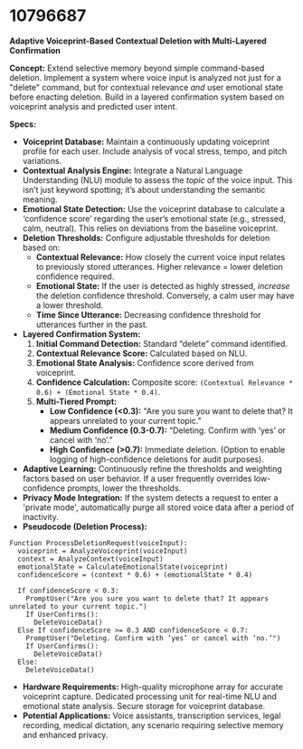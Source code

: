 # 10796687

**Adaptive Voiceprint-Based Contextual Deletion with Multi-Layered Confirmation**

**Concept:** Extend selective memory beyond simple command-based deletion. Implement a system where voice input is analyzed not just for a "delete" command, but for contextual relevance *and* user emotional state before enacting deletion. Build in a layered confirmation system based on voiceprint analysis and predicted user intent.

**Specs:**

*   **Voiceprint Database:** Maintain a continuously updating voiceprint profile for each user. Include analysis of vocal stress, tempo, and pitch variations.
*   **Contextual Analysis Engine:** Integrate a Natural Language Understanding (NLU) module to assess the *topic* of the voice input. This isn’t just keyword spotting; it’s about understanding the semantic meaning.
*   **Emotional State Detection:**  Use the voiceprint database to calculate a ‘confidence score’ regarding the user’s emotional state (e.g., stressed, calm, neutral). This relies on deviations from the baseline voiceprint.
*   **Deletion Thresholds:** Configure adjustable thresholds for deletion based on:
    *   **Contextual Relevance:** How closely the current voice input relates to previously stored utterances. Higher relevance = lower deletion confidence required.
    *   **Emotional State:**  If the user is detected as highly stressed, *increase* the deletion confidence threshold. Conversely, a calm user may have a lower threshold.
    *    **Time Since Utterance:** Decreasing confidence threshold for utterances further in the past.
*   **Layered Confirmation System:**
    1.  **Initial Command Detection:** Standard “delete” command identified.
    2.  **Contextual Relevance Score:**  Calculated based on NLU.
    3.  **Emotional State Analysis:** Confidence score derived from voiceprint.
    4.  **Confidence Calculation:** Composite score: `(Contextual Relevance * 0.6) + (Emotional State * 0.4)`.
    5.  **Multi-Tiered Prompt:**
        *   **Low Confidence (<0.3):**  "Are you sure you want to delete that? It appears unrelated to your current topic."
        *   **Medium Confidence (0.3-0.7):** “Deleting. Confirm with ‘yes’ or cancel with ‘no’.”
        *   **High Confidence (>0.7):** Immediate deletion. (Option to enable logging of high-confidence deletions for audit purposes).
*   **Adaptive Learning:** Continuously refine the thresholds and weighting factors based on user behavior.  If a user frequently overrides low-confidence prompts, lower the thresholds.
*   **Privacy Mode Integration:** If the system detects a request to enter a 'private mode', automatically purge all stored voice data after a period of inactivity.
*   **Pseudocode (Deletion Process):**

```
Function ProcessDeletionRequest(voiceInput):
  voiceprint = AnalyzeVoiceprint(voiceInput)
  context = AnalyzeContext(voiceInput)
  emotionalState = CalculateEmotionalState(voiceprint)
  confidenceScore = (context * 0.6) + (emotionalState * 0.4)

  If confidenceScore < 0.3:
    PromptUser("Are you sure you want to delete that? It appears unrelated to your current topic.")
    If UserConfirms():
      DeleteVoiceData()
  Else If confidenceScore >= 0.3 AND confidenceScore < 0.7:
    PromptUser("Deleting. Confirm with ‘yes’ or cancel with ‘no.’")
    If UserConfirms():
      DeleteVoiceData()
  Else:
    DeleteVoiceData()
```

*   **Hardware Requirements:** High-quality microphone array for accurate voiceprint capture. Dedicated processing unit for real-time NLU and emotional state analysis. Secure storage for voiceprint database.
*   **Potential Applications:** Voice assistants, transcription services, legal recording, medical dictation, any scenario requiring selective memory and enhanced privacy.